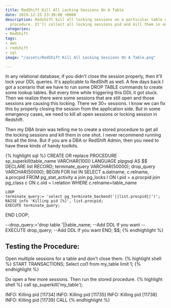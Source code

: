 ```yaml
---
title: RedShift Kill All Locking Sessions On A Table
date: 2019-12-25 23:30:00 +0000
description: Redshift kill all locking sessions on a particular table using a stored
  procedure. It'll collect all locking sessions pid and kill them in one shot.
categories:
- RedShift
tags:
- aws
- redshift
- sql
image: "/assets/RedShift Kill All Locking Sessions On A Table.png"

---
```

In any relational database, if you didn't close the session properly, then it'll lock your DDL queries. It's applicable to RedShift as well. A few days back I got a scenario that we have to run some DROP TABLE commands to create some lookup tables. But every time while triggering this DDL it got stuck. Then we realize there were some sessions that are still open and those sessions are causing this locking. There we 30+ sessions. I know we can fix this by properly closing the session from the application side. But in some emergency cases, we need to kill all open sessions or locking session in Redshift.

Then my DBA brain was telling me to create a stored procedure to get all the locking sessions and kill them in one shot. I never recommend running this all the time. But if you are a DBA or RedShift Admin, then you need to have these kinds of handy toolkits. 

{% highlight sql %}
CREATE OR replace PROCEDURE sp_superkill(table_name VARCHAR(100)) 
LANGUAGE plpgsql 
AS 
  $$ 
  DECLARE 
    list RECORD; 
    terminate_query      VARCHAR(50000); 
    drop_query VARCHAR(50000); 
  BEGIN 
    FOR list IN 
    SELECT a.datname, 
           c.relname, 
           a.procpid 
    FROM   pg_stat_activity a 
    join   pg_locks l 
    ON     l.pid = a.procpid 
    join   pg_class c 
    ON     c.oid = l.relation 
    WHERE  c.relname=table_name 

    LOOP 
    terminate_query:= 'select pg_terminate_backend('||list.procpid||')'; 
    RAISE info 'Killing pid [%]', list.procpid; 
    EXECUTE terminate_query; 
  END LOOP; 
  
  --drop_query:='drop table '||table_name; --Add DDL If you want
  --EXECUTE drop_query; --Add DDL If you want
END; 
$$;
{% endhighlight %}

## Testing the Procedure:

Open multiple sessions for a table and don't close them.
{% highlight shell %}
START TRANSACTIONS;
Select col1 from my_table limit 1;
{% endhighlight %}

Do open a few more sessions. Then run the stored procedure.
{% highlight shell %}
call sp_superkill('my_table');

INFO:  Killing pid [11734]
INFO:  Killing pid [11735]
INFO:  Killing pid [11738]
INFO:  Killing pid [11739]
CALL
{% endhighlight %}